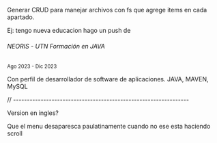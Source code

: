 Generar CRUD para manejar archivos con fs que agrege items en cada apartado.

Ej: tengo nueva educacion hago un push de 

<div class="mt-4">
        <div class="d-flex justify-content-between align-items-center mb-2">
            <h6 class="m-0 text-dark-emphasis">NEORIS - UTN Formación en JAVA</h6>
            <small class="time">Ago 2023 - Dic 2023</small>
        </div>
        <p class="text-black-50">Con perfil de desarrollador de software de
            aplicaciones. JAVA, MAVEN, MySQL
        </p>
    </div>
</div>


// ----------------------------------------------------------------
 
Version en ingles?

Que el menu desaparesca paulatinamente cuando no ese esta haciendo scroll